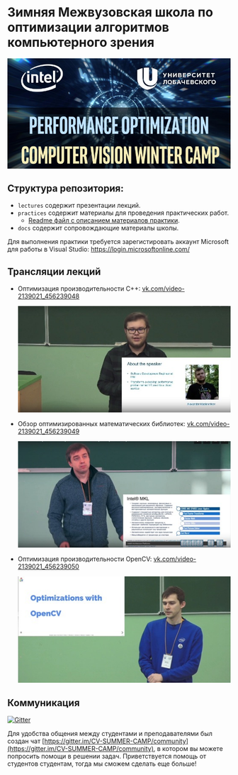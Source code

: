 # Зимняя Межвузовская школа по оптимизации алгоритмов компьютерного зрения

![header](docs/header.png)

## Структура репозитория: 

- `lectures` содержит презентации лекций.
- `practices` содержит материалы для проведения практических работ.
    - [Readme файл с описанием материалов практики](practices/PRACTICES.md).
- `docs` содержит сопровождающие материалы школы.

Для выполнения практики требуется зарегистировать аккаунт Microsoft для работы в Visual Studio: https://login.microsoftonline.com/

## Трансляции лекций

 - Оптимизация производительности C++: [vk.com/video-2139021_456239048](https://vk.com/video-2139021_456239048)
 
    [![c++ optimization](docs/cpp_optimization_lecture_img.jpg)](https://vk.com/video-2139021_456239048)
    
 - Обзор оптимизированных математических библиотек: [vk.com/video-2139021_456239049](https://vk.com/video-2139021_456239049)
 
    [![c++ optimization](docs/math_libraries_lecture_img.jpg)](https://vk.com/video-2139021_456239049)

 - Оптимизация производительности OpenCV: [vk.com/video-2139021_456239050](https://vk.com/video-2139021_456239050)   
    
    [![c++ optimization](docs/opencv_optimizations_img.jpg)](https://vk.com/video-2139021_456239050)

    
    
## Коммуникация

[![Gitter](https://badges.gitter.im/CV-SUMMER-CAMP/community.svg)](https://gitter.im/CV-SUMMER-CAMP/community?utm_source=badge&utm_medium=badge&utm_campaign=pr-badge)

Для удобства общения между студентами и преподавателями был создан чат [https://gitter.im/CV-SUMMER-CAMP/community](https://gitter.im/CV-SUMMER-CAMP/community), в котором вы можете попросить помощи в решении задач. Приветствуется помощь от студентов студентам, тогда мы сможем сделать еще больше!
